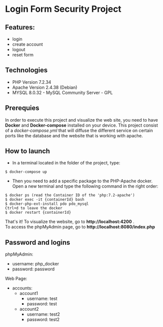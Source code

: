 # Login Form Security Project

## Features:
- login
- create account
- logout
- reset form

## Technologies

- PHP Version 7.2.34
- Apache Version 2.4.38 (Debian) 
- MYSQL 8.0.32 - MySQL Community Server - GPL 

## Prerequies

In order to execute this project and visualize the web site, you need to have **Docker** and **Docker-compose** installed on your device. This project consist of a *docker-compose.yml* that will diffuse the different service on certain ports like the database and the website that is working with apache.

## How to launch

- In a terminal located in the folder of the project, type: 
```
$ docker-compose up
```

- Then you need to add a specific package to the PHP-Apache docker. Open a new terminal and type the following command in the right order:
```
$ docker ps (read the Container ID of the 'php:7.2-apache')
$ docker exec -it {containerId} bash
$ docker-php-ext-install pdo pdo_mysql
Ctrl+d to leave the docker
$ docker restart {containerId}
```
That's it! To visualize the website, go to **http://localhost:4200** .<br>
To access the phpMyAdmin page, go to **http://localhost:8080/index.php** <br>

## Password and logins

phpMyAdmin:
- username: php_docker
- password: password

Web Page:
- accounts:
    - account1
        - username: test
        - password: test
    - account2
        - username: test2
        - password: test2

